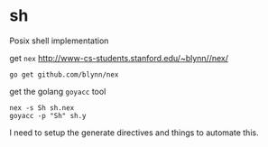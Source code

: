 # sh

Posix shell implementation

get `nex`
http://www-cs-students.stanford.edu/~blynn//nex/

`go get github.com/blynn/nex`


get the golang `goyacc` tool


```
nex -s Sh sh.nex
goyacc -p "Sh" sh.y
```

I need to setup the generate directives and things to automate this.
